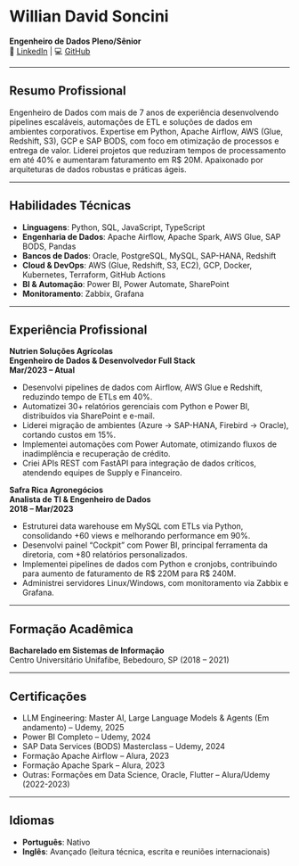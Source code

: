 # Willian David Soncini
**Engenheiro de Dados Pleno/Sênior**  
💼 [LinkedIn](https://www.linkedin.com/in/willian-soncini-783b18160/) | 💻 [GitHub](https://github.com/williansoncini)

---

## Resumo Profissional
Engenheiro de Dados com mais de 7 anos de experiência desenvolvendo pipelines escaláveis, automações de ETL e soluções de dados em ambientes corporativos. Expertise em Python, Apache Airflow, AWS (Glue, Redshift, S3), GCP e SAP BODS, com foco em otimização de processos e entrega de valor. Liderei projetos que reduziram tempos de processamento em até 40% e aumentaram faturamento em R$ 20M. Apaixonado por arquiteturas de dados robustas e práticas ágeis.

---

## Habilidades Técnicas
- **Linguagens**: Python, SQL, JavaScript, TypeScript
- **Engenharia de Dados**: Apache Airflow, Apache Spark, AWS Glue, SAP BODS, Pandas
- **Bancos de Dados**: Oracle, PostgreSQL, MySQL, SAP-HANA, Redshift
- **Cloud & DevOps**: AWS (Glue, Redshift, S3, EC2), GCP, Docker, Kubernetes, Terraform, GitHub Actions
- **BI & Automação**: Power BI, Power Automate, SharePoint
- **Monitoramento**: Zabbix, Grafana

---

## Experiência Profissional

**Nutrien Soluções Agrícolas**  
**Engenheiro de Dados & Desenvolvedor Full Stack**  
**Mar/2023 – Atual**  
- Desenvolvi pipelines de dados com Airflow, AWS Glue e Redshift, reduzindo tempo de ETLs em 40%.  
- Automatizei 30+ relatórios gerenciais com Python e Power BI, distribuídos via SharePoint e e-mail.  
- Liderei migração de ambientes (Azure → SAP-HANA, Firebird → Oracle), cortando custos em 15%.  
- Implementei automações com Power Automate, otimizando fluxos de inadimplência e recuperação de crédito.  
- Criei APIs REST com FastAPI para integração de dados críticos, atendendo equipes de Supply e Financeiro.

**Safra Rica Agronegócios**  
**Analista de TI & Engenheiro de Dados**  
**2018 – Mar/2023**  
- Estruturei data warehouse em MySQL com ETLs via Python, consolidando +60 views e melhorando performance em 90%.  
- Desenvolvi painel “Cockpit” com Power BI, principal ferramenta da diretoria, com +80 relatórios personalizados.  
- Implementei pipelines de dados com Python e cronjobs, contribuindo para aumento de faturamento de R$ 220M para R$ 240M.  
- Administrei servidores Linux/Windows, com monitoramento via Zabbix e Grafana.

---

## Formação Acadêmica
**Bacharelado em Sistemas de Informação**  
Centro Universitário Unifafibe, Bebedouro, SP (2018 – 2021)

---

## Certificações
- LLM Engineering: Master AI, Large Language Models & Agents (Em andamento) – Udemy, 2025  
- Power BI Completo – Udemy, 2024  
- SAP Data Services (BODS) Masterclass – Udemy, 2024  
- Formação Apache Airflow – Alura, 2023  
- Formação Apache Spark – Alura, 2023  
- Outras: Formações em Data Science, Oracle, Flutter – Alura/Udemy (2022-2023)

---

## Idiomas
- **Português**: Nativo  
- **Inglês**: Avançado (leitura técnica, escrita e reuniões internacionais)